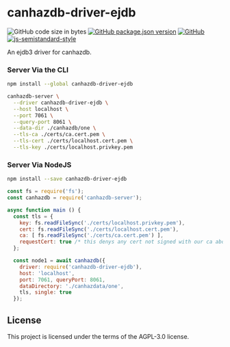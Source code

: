 # canhazdb-driver-ejdb
![GitHub code size in bytes](https://img.shields.io/github/languages/code-size/canhazdb/driver-ejdb)
[![GitHub package.json version](https://img.shields.io/github/package-json/v/canhazdb/driver-ejdb)](https://github.com/canhazdb/driver-ejdb/blob/master/package.json)
[![GitHub](https://img.shields.io/github/license/canhazdb/driver-ejdb)](https://github.com/canhazdb/driver-ejdb/blob/master/LICENSE)
[![js-semistandard-style](https://img.shields.io/badge/code%20style-semistandard-brightgreen.svg)](https://github.com/standard/semistandard)

An ejdb3 driver for canhazdb.

### Server Via the CLI
```bash
npm install --global canhazdb-driver-ejdb
```

```bash
canhazdb-server \
  --driver canhazdb-driver-ejdb \
  --host localhost \
  --port 7061 \
  --query-port 8061 \
  --data-dir ./canhazdb/one \
  --tls-ca ./certs/ca.cert.pem \
  --tls-cert ./certs/localhost.cert.pem \
  --tls-key ./certs/localhost.privkey.pem
```

### Server Via NodeJS
```bash
npm install --save canhazdb-driver-ejdb
```

```javascript
const fs = require('fs');
const canhazdb = require('canhazdb-server');

async function main () {
  const tls = {
    key: fs.readFileSync('./certs/localhost.privkey.pem'),
    cert: fs.readFileSync('./certs/localhost.cert.pem'),
    ca: [ fs.readFileSync('./certs/ca.cert.pem') ],
    requestCert: true /* this denys any cert not signed with our ca above */
  };

  const node1 = await canhazdb({
    driver: require('canhazdb-driver-ejdb'),
    host: 'localhost',
    port: 7061, queryPort: 8061,
    dataDirectory: './canhazdata/one',
    tls, single: true
  });
```

## License
This project is licensed under the terms of the AGPL-3.0 license.
